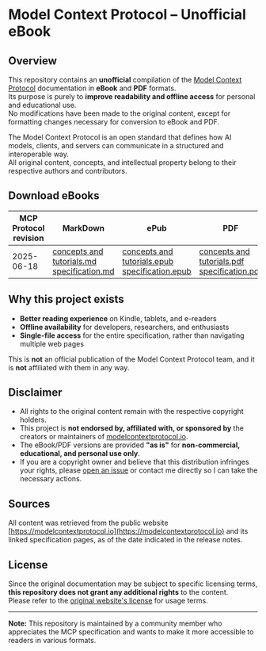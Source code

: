 # Model Context Protocol – Unofficial eBook

## Overview

This repository contains an **unofficial** compilation of the [Model Context Protocol](https://modelcontextprotocol.io) documentation in **eBook** and **PDF** formats.  
Its purpose is purely to **improve readability and offline access** for personal and educational use.  
No modifications have been made to the original content, except for formatting changes necessary for conversion to eBook and PDF.

The Model Context Protocol is an open standard that defines how AI models, clients, and servers can communicate in a structured and interoperable way.  
All original content, concepts, and intellectual property belong to their respective authors and contributors.

## Download eBooks

| MCP Protocol revision | MarkDown                                                     | ePub                                                         | PDF                                                          |
| --------------------- | ------------------------------------------------------------ | ------------------------------------------------------------ | ------------------------------------------------------------ |
| 2025-06-18            | [concepts and tutorials.md](rev2025-06-18/MCP%20-%20concepts%20and%20tutorials.md)<br/> [specification.md](rev2025-06-18/MCP%20-%20specification.md) | [concepts and tutorials.epub](rev2025-06-18/MCP%20-%20concepts%20and%20tutorials.epub)<br/> [specification.epub](rev2025-06-18/MCP%20-%20specification.epub) | [concepts and tutorials.pdf](rev2025-06-18/MCP%20-%20concepts%20and%20tutorials.pdf)<br/> [specification.pdf](rev2025-06-18/MCP%20-%20specification.pdf) |

## Why this project exists

- **Better reading experience** on Kindle, tablets, and e-readers  
- **Offline availability** for developers, researchers, and enthusiasts  
- **Single-file access** for the entire specification, rather than navigating multiple web pages

This is **not** an official publication of the Model Context Protocol team, and it is **not** affiliated with them in any way.

## Disclaimer

- All rights to the original content remain with the respective copyright holders.  
- This project is **not endorsed by, affiliated with, or sponsored by** the creators or maintainers of [modelcontextprotocol.io](https://modelcontextprotocol.io).  
- The eBook/PDF versions are provided **"as is"** for **non-commercial, educational, and personal use only**.  
- If you are a copyright owner and believe that this distribution infringes your rights, please [open an issue](../../issues) or contact me directly so I can take the necessary actions.

## Sources

All content was retrieved from the public website [https://modelcontextprotocol.io](https://modelcontextprotocol.io) and its linked specification pages, as of the date indicated in the release notes.

## License

Since the original documentation may be subject to specific licensing terms, **this repository does not grant any additional rights** to the content.  
Please refer to the [original website's license](https://modelcontextprotocol.io) for usage terms.

---

**Note:** This repository is maintained by a community member who appreciates the MCP specification and wants to make it more accessible to readers in various formats.
